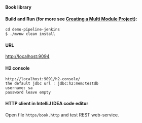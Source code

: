 ### 

#### Book library
#### Build and Run (for more see [Creating a Multi Module Project](https://github.com/spring-guides/gs-multi-module)):
```
cd demo-pipeline-jenkins
$ ./mvnw clean install
```
#### URL
[http://localhost:9094](http://localhost:9094)
#### H2 console
```
http://localhost:9091/h2-console/
the default jdbc url : jdbc:h2:mem:testdb
username: sa
password leave empty
```

#### HTTP client in IntelliJ IDEA code editor

Open file `https/book.http` and test REST web-service.
